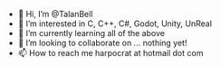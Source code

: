 - 👋 Hi, I’m @TalanBell
- 👀 I’m interested in C, C++, C#, Godot, Unity, UnReal
- 🌱 I’m currently learning all of the above
- 💞️ I’m looking to collaborate on ... nothing yet!
- 📫 How to reach me harpocrat at hotmail dot com

<!---
TalanBell/TalanBell is a ✨ special ✨ repository because its `README.md` (this file) appears on your GitHub profile.
You can click the Preview link to take a look at your changes.
--->
